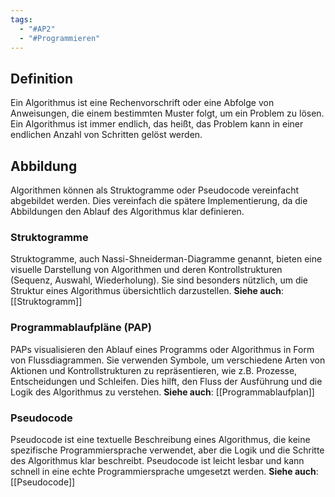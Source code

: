 ```yaml
---
tags:
  - "#AP2"
  - "#Programmieren"
---
```

## Definition
Ein Algorithmus ist eine Rechenvorschrift oder eine Abfolge von Anweisungen, die einem bestimmten Muster folgt, um ein Problem zu lösen. Ein Algorithmus ist immer endlich, das heißt, das Problem kann in einer endlichen Anzahl von Schritten gelöst werden.

## Abbildung
Algorithmen können als Struktogramme oder Pseudocode vereinfacht abgebildet werden. Dies vereinfach die spätere Implementierung, da die Abbildungen den Ablauf des Algorithmus klar definieren.

### Struktogramme
Struktogramme, auch Nassi-Shneiderman-Diagramme genannt, bieten eine visuelle Darstellung von Algorithmen und deren Kontrollstrukturen (Sequenz, Auswahl, Wiederholung). Sie sind besonders nützlich, um die Struktur eines Algorithmus übersichtlich darzustellen.
**Siehe auch**: [[Struktogramm]]

### Programmablaufpläne (PAP) 
PAPs visualisieren den Ablauf eines Programms oder Algorithmus in Form von Flussdiagrammen. Sie verwenden Symbole, um verschiedene Arten von Aktionen und Kontrollstrukturen zu repräsentieren, wie z.B. Prozesse, Entscheidungen und Schleifen. Dies hilft, den Fluss der Ausführung und die Logik des Algorithmus zu verstehen.
**Siehe auch**: [[Programmablaufplan]]

### Pseudocode
Pseudocode ist eine textuelle Beschreibung eines Algorithmus, die keine spezifische Programmiersprache verwendet, aber die Logik und die Schritte des Algorithmus klar beschreibt. Pseudocode ist leicht lesbar und kann schnell in eine echte Programmiersprache umgesetzt werden.
**Siehe auch**: [[Pseudocode]]




